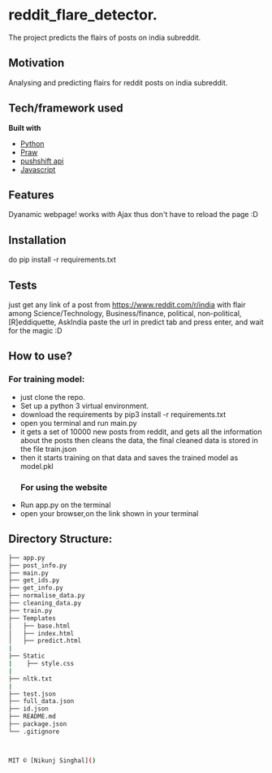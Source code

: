 # reddit_flare_detector.

The project predicts the flairs of posts on india subreddit.

## Motivation
Analysing and predicting flairs for reddit posts on india subreddit.

## Tech/framework used

<b>Built with</b>
- [Python](https://electron.atom.io)
- [Praw]()
- [pushshift api]()
- [Javascript]()

## Features
Dyanamic webpage! works with Ajax thus don't have to reload the page :D


## Installation
do pip install -r requirements.txt

## Tests
just get any link of a post from https://www.reddit.com/r/india
with flair among Science/Technology, Business/finance, political, non-political, [R]eddiquette, AskIndia 
paste the url in predict tab and press enter, and wait for the magic :D

## How to use?
  ### For training model:
- just clone the repo.
- Set up a python 3 virtual environment.
- download the requirements by pip3 install -r requirements.txt
- open you terminal and run main.py
- it gets a set of 10000 new posts from reddit, and gets all the information about the posts then cleans the       data, the final cleaned data is stored in the file train.json
- then it starts training on that data and saves the trained model as model.pkl
  ### For using the website
 - Run app.py on the terminal
 - open your browser,on the link shown in your terminal

## Directory Structure:
```bash
├── app.py
├── post_info.py
├── main.py
├── get_ids.py
├── get_info.py
├── normalise_data.py
├── cleaning_data.py
├── train.py
├── Templates
│   ├── base.html
│   ├── index.html
│   ├── predict.html
|   
├── Static 
|    ├── style.css
|
├── nltk.txt
|   
├── test.json
├── full_data.json
├── id.json
├── README.md
├── package.json
└── .gitignore



MIT © [Nikunj Singhal]()
